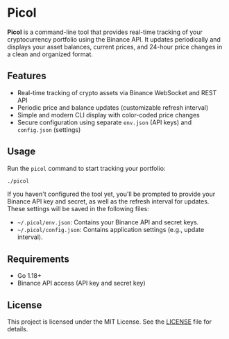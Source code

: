 # Picol

**Picol** is a command-line tool that provides real-time tracking of your cryptocurrency portfolio using the Binance API. It updates periodically and displays your asset balances, current prices, and 24-hour price changes in a clean and organized format.

## Features

- Real-time tracking of crypto assets via Binance WebSocket and REST API
- Periodic price and balance updates (customizable refresh interval)
- Simple and modern CLI display with color-coded price changes
- Secure configuration using separate `env.json` (API keys) and `config.json` (settings)

## Usage

Run the `picol` command to start tracking your portfolio:

```bash
./picol
```

If you haven't configured the tool yet, you'll be prompted to provide your Binance API key and secret, as well as the refresh interval for updates. These settings will be saved in the following files:

- `~/.picol/env.json`: Contains your Binance API and secret keys.
- `~/.picol/config.json`: Contains application settings (e.g., update interval).

## Requirements

- Go 1.18+
- Binance API access (API key and secret key)

## License

This project is licensed under the MIT License. See the [LICENSE](LICENSE) file for details.
